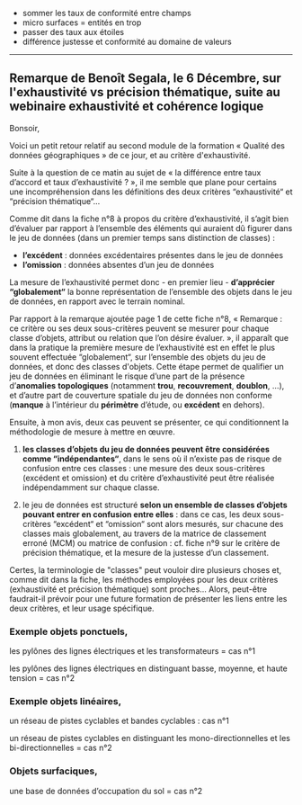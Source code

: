 - sommer les taux de conformité entre champs
- micro surfaces = entités en trop
- passer des taux aux étoiles
- différence justesse et conformité au domaine de valeurs

---
## Remarque de Benoît Segala, le 6 Décembre, sur l'exhaustivité vs précision thématique, suite au webinaire exhaustivité et cohérence logique

Bonsoir,

Voici un petit retour relatif au second module de la formation « Qualité des données géographiques » de ce jour, et au critère d'exhaustivité.


Suite à la question de ce matin au sujet de « la différence entre taux d’accord et taux d’exhaustivité ? », il me semble que plane pour certains une incompréhension dans les définitions des deux critères “exhaustivité“ et “précision thématique“...

Comme dit dans la fiche n°8 à propos du critère d’exhaustivité, il s’agit bien d’évaluer par rapport à l’ensemble des éléments qui auraient dû figurer dans le jeu de données (dans un premier temps sans distinction de classes) :

- **l’excédent** : données excédentaires présentes dans le jeu de données
- **l’omission** : données absentes d’un jeu de données

La mesure de l’exhaustivité permet donc - en premier lieu - **d’apprécier “globalement“** la bonne représentation de l’ensemble des objets dans le jeu de données, en rapport avec le terrain nominal.

Par rapport à la remarque ajoutée page 1 de cette fiche n°8, « Remarque : ce critère ou ses deux sous-critères peuvent se mesurer pour chaque classe d’objets, attribut ou relation que l’on désire évaluer. », il apparaît que dans la pratique la première mesure de l’exhaustivité est en effet le plus souvent effectuée “globalement“, sur l’ensemble des objets du jeu de données, et donc des classes d'objets. Cette étape permet de qualifier un jeu de données en éliminant le risque d’une part de la présence d’**anomalies** **topologiques** (notamment **trou**, **recouvrement**, **doublon**, …), et d’autre part de couverture spatiale du jeu de données non conforme (**manque** à l’intérieur du **périmètre** d’étude, ou **excédent** en dehors).

Ensuite, à mon avis, deux cas peuvent se présenter, ce qui conditionnent la méthodologie de mesure à mettre en œuvre.

1. **les classes d’objets du jeu de données peuvent être considérées comme “indépendantes“**, dans le sens où il n’existe pas de risque de confusion entre ces classes : une mesure des deux sous-critères (excédent et omission) et du critère d’exhaustivité peut être réalisée indépendamment sur chaque classe.

2. le jeu de données est structuré **selon un ensemble de classes d’objets pouvant entrer en confusion entre elles** : dans ce cas, les deux sous-critères “excédent“ et “omission“ sont alors mesurés, sur chacune des classes mais globalement, au travers de la matrice de classement erroné (MCM) ou matrice de confusion : cf. fiche n°9 sur le critère de précision thématique, et la mesure de la justesse d’un classement.

Certes, la terminologie de "classes" peut vouloir dire plusieurs choses et, comme dit dans la fiche, les méthodes employées pour les deux critères (exhaustivité et précision thématique) sont proches... Alors, peut-être faudrait-il prévoir pour une future formation de présenter les liens entre les deux critères, et leur usage spécifique.

### Exemple objets ponctuels,

les pylônes des lignes électriques et les transformateurs = cas n°1

les pylônes des lignes électriques en distinguant basse, moyenne, et haute tension = cas n°2

### Exemple objets linéaires,

un réseau de pistes cyclables et bandes cyclables : cas n°1

un réseau de pistes cyclables en distinguant les mono-directionnelles et les bi-directionnelles = cas n°2

### Objets surfaciques,

une base de données d’occupation du sol = cas n°2
